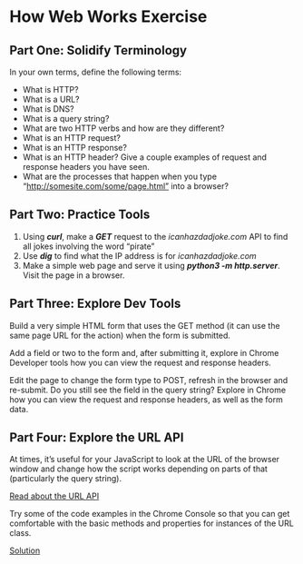 # **How Web Works Exercise**

## **Part One: Solidify Terminology**

In your own terms, define the following terms:

- What is HTTP?
- What is a URL?
- What is DNS?
- What is a query string?
- What are two HTTP verbs and how are they different?
- What is an HTTP request?
- What is an HTTP response?
- What is an HTTP header? Give a couple examples of request and response headers you have seen.
- What are the processes that happen when you type “http://somesite.com/some/page.html” into a browser?

## **Part Two: Practice Tools**

1. Using ***curl***, make a ***GET*** request to the *icanhazdadjoke.com* API to find all jokes involving the word “pirate”
2. Use ***dig*** to find what the IP address is for *icanhazdadjoke.com*
3. Make a simple web page and serve it using ***python3 -m http.server***. Visit the page in a browser.

## **Part Three: Explore Dev Tools**

Build a very simple HTML form that uses the GET method (it can use the same page URL for the action) when the form is submitted.

Add a field or two to the form and, after submitting it, explore in Chrome Developer tools how you can view the request and response headers.

Edit the page to change the form type to POST, refresh in the browser and re-submit. Do you still see the field in the query string? Explore in Chrome how you can view the request and response headers, as well as the form data.

## **Part Four: Explore the URL API**

At times, it’s useful for your JavaScript to look at the URL of the browser window and change how the script works depending on parts of that (particularly the query string).

[Read about the URL API](https://developer.mozilla.org/en-US/docs/Web/API/URL)

Try some of the code examples in the Chrome Console so that you can get comfortable with the basic methods and properties for instances of the URL class.

[Solution](https://lessons.springboard.com/Solution-b90d1d16d5f043f79fa6524333d6f99b?pvs=21)
